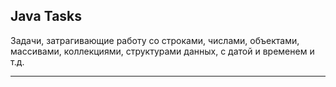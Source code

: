 ## Java Tasks

Задачи, затрагивающие работу со строками, числами, объектами, массивами, коллекциями,
структурами данных, с датой и временем и т.д.

---